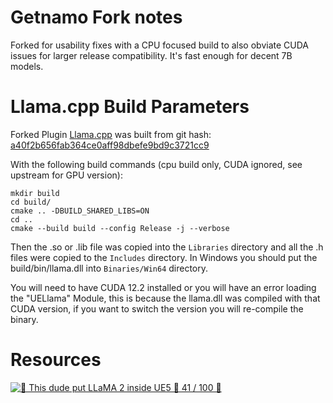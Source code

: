 # Getnamo Fork notes

Forked for usability fixes with a CPU focused build to also obviate CUDA issues for larger release compatibility. It's fast enough for decent 7B models.

# Llama.cpp Build Parameters

Forked Plugin [Llama.cpp](https://github.com/ggerganov/llama.cpp) was built from git hash: [a40f2b656fab364ce0aff98dbefe9bd9c3721cc9](https://github.com/ggerganov/llama.cpp/tree/a40f2b656fab364ce0aff98dbefe9bd9c3721cc9)

With the following build commands (cpu build only, CUDA ignored, see upstream for GPU version):

```
mkdir build
cd build/
cmake .. -DBUILD_SHARED_LIBS=ON
cd ..
cmake --build build --config Release -j --verbose
```

Then the .so or .lib file was copied into the `Libraries` directory and all the .h files were copied to the `Includes` directory. In Windows you should put the build/bin/llama.dll into `Binaries/Win64` directory.

You will need to have CUDA 12.2 installed or you will have an error loading the "UELlama" Module, this is because the llama.dll was compiled with that CUDA version, if you want to switch the version you will re-compile the binary.

# Resources
[![🌸 This dude put LLaMA 2 inside UE5 🌸 41 / 100 🌸](https://img.youtube.com/vi/j_r5xWm3Xl8/maxresdefault.jpg)](https://www.youtube.com/watch?v=j_r5xWm3Xl8)
